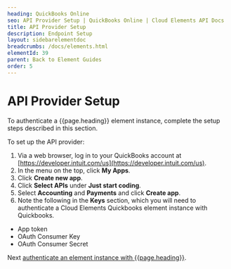 ```yaml
---
heading: QuickBooks Online
seo: API Provider Setup | QuickBooks Online | Cloud Elements API Docs
title: API Provider Setup
description: Endpoint Setup
layout: sidebarelementdoc
breadcrumbs: /docs/elements.html
elementId: 39
parent: Back to Element Guides
order: 5
---
```


# API Provider Setup

To authenticate a {{page.heading}} element instance, complete the setup steps described in this section.

To set up the API provider:

1. Via a web browser, log in to your QuickBooks account at [https://developer.intuit.com/us](https://developer.intuit.com/us).
2. In the menu on the top, click __My Apps__.
3. Click __Create new app__.
4. Click __Select APIs__ under __Just start coding__.
5. Select __Accounting__ and __Payments__ and click __Create app__.
6. Note the following in the __Keys__ section, which you will need to authenticate a Cloud Elements Quickbooks element instance with Quickbooks.
 * App token
 * OAuth Consumer Key
 * OAuth Consumer Secret

Next [authenticate an element instance with {{page.heading}}](authenticate.html).
